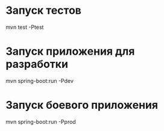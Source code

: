 # Запуск тестов

mvn test -Ptest

# Запуск приложения для разработки

mvn spring-boot:run -Pdev

# Запуск боевого приложения

mvn spring-boot:run -Pprod